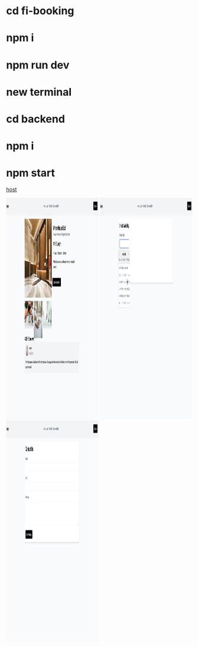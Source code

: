 # cd fi-booking 
# npm i
# npm run dev

# new terminal

# cd backend
# npm i
# npm start

[host](http://localhost:5173/)

<img src="1.png" width="250" height="600">
<img src="2.png" width="250" height="600">
<img src="3.png" width="250" height="600">

